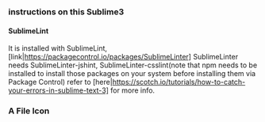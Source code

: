 ### instructions on this Sublime3

#### SublimeLint
It is installed with SublimeLint, [link|https://packagecontrol.io/packages/SublimeLinter]
SublimeLinter needs SublimeLinter-jshint, SublimeLinter-csslint(note that npm needs to be installed to install those packages on your system before installing them via Package Control) refer to [here|https://scotch.io/tutorials/how-to-catch-your-errors-in-sublime-text-3] for more info.

### A File Icon
